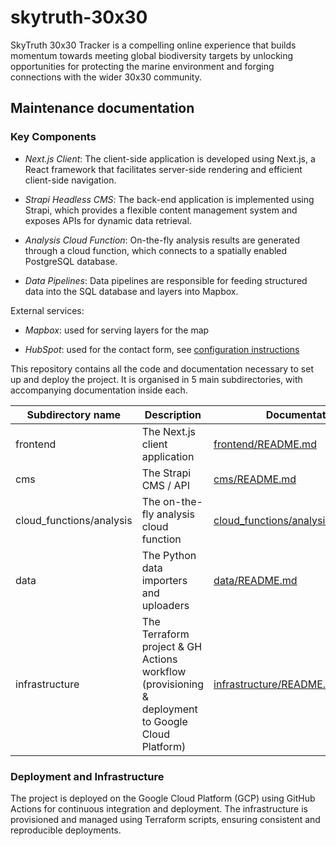 # skytruth-30x30
SkyTruth 30x30 Tracker is a compelling online experience that builds momentum towards meeting global biodiversity targets by unlocking opportunities for protecting the marine environment and forging connections with the wider 30x30 community.

## Maintenance documentation

### Key Components
- *Next.js Client*: The client-side application is developed using Next.js, a React framework that facilitates server-side rendering and efficient client-side navigation.

- *Strapi Headless CMS*: The back-end application is implemented using Strapi, which provides a flexible content management system and exposes APIs for dynamic data retrieval.

- *Analysis Cloud Function*: On-the-fly analysis results are generated through a cloud function, which connects to a spatially enabled PostgreSQL database.

- *Data Pipelines*: Data pipelines are responsible for feeding structured data into the SQL database and layers into Mapbox.

External services:

- *Mapbox*: used for serving layers for the map

- *HubSpot*: used for the contact form, see [configuration instructions](hubspot.md)

This repository contains all the code and documentation necessary to set up and deploy the project. It is organised in 5 main subdirectories, with accompanying documentation inside each.

| Subdirectory name | Description                                                 | Documentation                                                                                            |
|-------------------|-------------------------------------------------------------|----------------------------------------------------------------------------------------------------------|
| frontend          | The Next.js client application                            | [frontend/README.md](frontend/README.md)             |
| cms               | The Strapi CMS / API                            | [cms/README.md](cms/README.md)             |
| cloud_functions/analysis   | The on-the-fly analysis cloud function   | [cloud_functions/analysis/README.md](cloud_functions/analysis/README.md)               |
| data           | The Python data importers and uploaders   | [data/README.md](data/README.md)               |
| infrastructure    | The Terraform project & GH Actions workflow (provisioning & deployment to Google Cloud Platform) | [infrastructure/README.md](infrastructure/README.md) |

### Deployment and Infrastructure
The project is deployed on the Google Cloud Platform (GCP) using GitHub Actions for continuous integration and deployment. The infrastructure is provisioned and managed using Terraform scripts, ensuring consistent and reproducible deployments.
